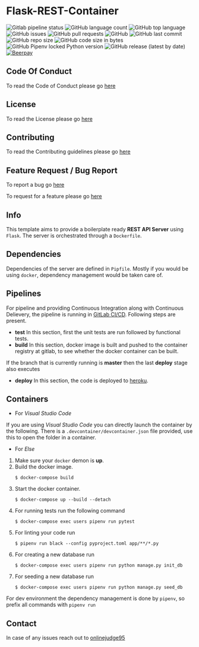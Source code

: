Flask-REST-Container
====================


![Gitlab pipeline status](https://img.shields.io/gitlab/pipeline/onlinejudge95/Flask-REST-Container)
![GitHub language count](https://img.shields.io/github/languages/count/onlinejudge95/Flask-REST-Container)
![GitHub top language](https://img.shields.io/github/languages/top/onlinejudge95/Flask-REST-Container)
![GitHub issues](https://img.shields.io/github/issues-raw/onlinejudge95/Flask-REST-Container)
![GitHub pull requests](https://img.shields.io/github/issues-pr-raw/onlinejudge95/Flask-REST-Container)
![GitHub](https://img.shields.io/github/license/onlinejudge95/Flask-REST-Container)
![GitHub last commit](https://img.shields.io/github/last-commit/onlinejudge95/Flask-REST-Container)
![GitHub repo size](https://img.shields.io/github/repo-size/onlinejudge95/Flask-REST-Container)
![GitHub code size in bytes](https://img.shields.io/github/languages/code-size/onlinejudge95/Flask-REST-Container)
![GitHub Pipenv locked Python version](https://img.shields.io/github/pipenv/locked/python-version/onlinejudge95/Flask-REST-Container)
![GitHub release (latest by date)](https://img.shields.io/github/v/release/onlinejudge95/Flask-REST-Container)
[![Beerpay](https://beerpay.io/onlinejudge95/Flask-REST-Container/badge.svg)](https://beerpay.io/onlinejudge95/Flask-REST-Container)

## Code Of Conduct
To read the Code of Conduct please go [here](https://github.com/onlinejudge95/Flask-REST-Container/tree/master/.github/CODE_OF_CONDUCT.md)

## License
To read the License please go [here](https://github.com/onlinejudge95/Flask-REST-Container/tree/master/LICENSE)

## Contributing
To read the Contributing guidelines please go [here](https://github.com/onlinejudge95/Flask-REST-Container/tree/master/.github/CONTRIBUTING.md)

## Feature Request / Bug Report
To report a bug go [here](https://github.com/onlinejudge95/Flask-REST-Container/tree/master/.github/ISSUE_TEMPLATE/bug-report.md)

To request for a feature please go [here](https://github.com/onlinejudge95/Flask-REST-Container/tree/master/.github/ISSUE_TEMPLATE/feature_request.md)

## Info
This template aims to provide a boilerplate ready **REST API Server** using `Flask`.
The server is orchestrated through a `Dockerfile`.

## Dependencies
Dependencies of the server are defined in `Pipfile`.
Mostly if you would be using `docker`, dependency management would be taken care of.

## Pipelines
For pipeline and providing Continuous Integration along with Continuous Delievery, the pipeline is
running in [GitLab CI/CD](https://gitlab.com/onlinejudge95/Flask-REST-Container/pipelines).
Following steps are present.
* **test**
    In this section, first the unit tests are run followed by functional tests.
* **build**
    In this section, docker image is built and pushed to the container registry at gitlab,
    to see whether the docker container can be built.

If the branch that is currently running is **master** then the last **deploy** stage also executes
* **deploy**
    In this section, the code is deployed to [heroku](https://rest-container-staging.herokuapp.com/).

## Containers
* For *Visual Studio Code*

If you are using *Visual Studio Code* you can directly launch the container by the following.
There is a `.devcontainer/devcontainer.json` file provided, use this to open the folder in a container.
* For *Else*
1. Make sure your `docker` demon is **up**.
2. Build the docker image.
    ```
    $ docker-compose build
    ```
3. Start the docker container.
    ```
    $ docker-compose up --build --detach
    ```
4. For running tests run the following command
    ```
    $ docker-compose exec users pipenv run pytest
    ```
5. For linting your code run
    ```
    $ pipenv run black --config pyproject.toml app/**/*.py
    ```
6. For creating a new database run
    ```
    $ docker-compose exec users pipenv run python manage.py init_db
    ```
7. For seeding a new database run
    ```
    $ docker-compose exec users pipenv run python manage.py seed_db
    ```
For dev environment the dependency management is done by `pipenv`, so prefix all commands with `pipenv run`

## Contact
In case of any issues reach out to [onlinejudge95](https://github.com/onlinejudge95)
